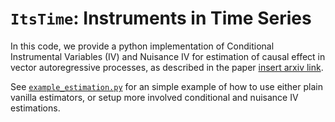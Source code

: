 # `ItsTime`: Instruments in Time Series

In this code, we provide a python implementation of Conditional Instrumental Variables (IV) and Nuisance IV for estimation of causal effect in vector autoregressive processes, as described in the paper [insert arxiv link]().

See [`example_estimation.py`](example_estimation.py) for an simple example of how to use either plain vanilla estimators, or setup more involved conditional and nuisance IV estimations. 